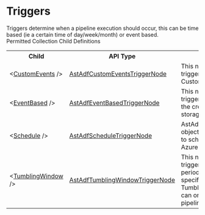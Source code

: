 # Triggers

<div class="LanguageSummary"><div class ="SummaryItem">Triggers determine when a pipeline execution should occur, this can be time based (ie a certain time of day/week/month) or event based.</div></div><div class="SchemaBindingGroup"><div class="SchemaBindingGroupHeader">Permitted Collection Child Definitions</div><table id="SchemaBindingList" class="SchemaBindingList"><tbody><tr><th class="SchemaBindingNameColumnHeader">Child</th><th class="SchemaBindingTypeColumnHeader">API Type</th><th class="SchemaBindingSummaryColumnHeader">Description</th></tr><tr class="cd0"><td class="SchemaBindingName"><span class="punc">&lt;</span><a href=Varigence.Languages.Biml.DataFactory.AstAdfCustomEventsTriggerNode.html">CustomEvents</a><span class="punc"> /&gt;</span></td><td class="SchemaBindingType"><a href="../api-reference/Varigence.Languages.Biml.DataFactory.AstAdfCustomEventsTriggerNode.html">AstAdfCustomEventsTriggerNode</a></td><td class="SchemaBindingSummary">This node models a type of trigger that fires based on Custom Events.</td></tr><tr class="cd1"><td class="SchemaBindingName"><span class="punc">&lt;</span><a href=Varigence.Languages.Biml.DataFactory.AstAdfEventBasedTriggerNode.html">EventBased</a><span class="punc"> /&gt;</span></td><td class="SchemaBindingType"><a href="../api-reference/Varigence.Languages.Biml.DataFactory.AstAdfEventBasedTriggerNode.html">AstAdfEventBasedTriggerNode</a></td><td class="SchemaBindingSummary">This node models a type of trigger that fires based on the creation or deletion of storage blobs.</td></tr><tr class="cd0"><td class="SchemaBindingName"><span class="punc">&lt;</span><a href=Varigence.Languages.Biml.DataFactory.AstAdfScheduleTriggerNode.html">Schedule</a><span class="punc"> /&gt;</span></td><td class="SchemaBindingType"><a href="../api-reference/Varigence.Languages.Biml.DataFactory.AstAdfScheduleTriggerNode.html">AstAdfScheduleTriggerNode</a></td><td class="SchemaBindingSummary">AstAdfScheduleTriggerNode objects correspond directly to schedule triggers in Azure Data Factory.</td></tr><tr class="cd1"><td class="SchemaBindingName"><span class="punc">&lt;</span><a href=Varigence.Languages.Biml.DataFactory.AstAdfTumblingWindowTriggerNode.html">TumblingWindow</a><span class="punc"> /&gt;</span></td><td class="SchemaBindingType"><a href="../api-reference/Varigence.Languages.Biml.DataFactory.AstAdfTumblingWindowTriggerNode.html">AstAdfTumblingWindowTriggerNode</a></td><td class="SchemaBindingSummary">This node models a type of trigger that launches at periodic intervals after a specified starting time. Tumbling Window triggers can only refer to one single pipeline.</td></tr></tbody></table></div>